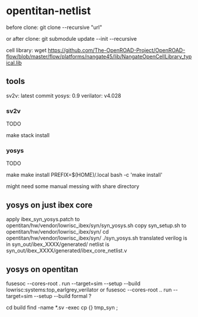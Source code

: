 # opentitan-netlist

before clone:
git clone --recursive "url"

or after clone:
git submodule update --init --recursive

cell library: wget https://github.com/The-OpenROAD-Project/OpenROAD-flow/blob/master/flow/platforms/nangate45/lib/NangateOpenCellLibrary_typical.lib

## tools

sv2v: latest commit
yosys: 0.9
verilator: v4.028

### sv2v

TODO

make
stack install

### yosys

TODO

make
make install
PREFIX=$(HOME)/.local bash -c 'make install'

might need some manual messing with share directory

## yosys on just ibex core

apply ibex_syn_yosys.patch to opentitan/hw/vendor/lowrisc_ibex/syn/syn_yosys.sh
copy syn_setup.sh to opentitan/hw/vendor/lowrisc_ibex/syn/
cd opentitan/hw/vendor/lowrisc_ibex/syn/
./syn_yosys.sh
translated verilog is in syn_out/ibex_XXXX/generated/
netlist is syn_out/ibex_XXXX/generated/ibex_core_netlist.v

## yosys on opentitan

fusesoc --cores-root . run --target=sim --setup --build lowrisc:systems:top_earlgrey_verilator 
or 
fusesoc --cores-root .. run --target=sim --setup --build formal
?

cd build
find -name \*.sv -exec cp {} tmp_syn \;
